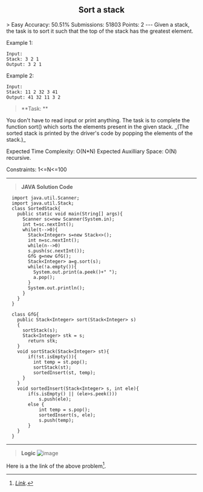 <h2 align="center">Sort a stack</h2>
> Easy Accuracy: 50.51% Submissions: 51803 Points: 2     
---
Given a stack, the task is to sort it such that the top of the stack has the greatest element.

Example 1:
```
Input:
Stack: 3 2 1
Output: 3 2 1
```    
Example 2:
```
Input:
Stack: 11 2 32 3 41
Output: 41 32 11 3 2
```   

> **Task: **
 <p> You don't have to read input or print anything.
  The task is to complete the function sort() which sorts the elements present in the given stack.
  _(The sorted stack is printed by the driver's code by popping the elements of the stack.)_
</p>

Expected Time Complexity: O(N*N)
Expected Auxilliary Space: O(N) recursive.

Constraints:
  1<=N<=100
 
 ---
 
> **JAVA Solution Code**  
```
  import java.util.Scanner;
  import java.util.Stack;
  class SortedStack{
    public static void main(String[] args){
      Scanner sc=new Scanner(System.in);
      int t=sc.nextInt();
      while(t-->0){
        Stack<Integer> s=new Stack<>();
        int n=sc.nextInt();
        while(n-->0)
        s.push(sc.nextInt());
        GfG g=new GfG();
        Stack<Integer> a=g.sort(s);
        while(!a.empty()){
          System.out.print(a.peek()+" ");
          a.pop();
        }
        System.out.println();
      }
    }
  }

  class GfG{
    public Stack<Integer> sort(Stack<Integer> s)
    {
      sortStack(s);
      Stack<Integer> stk = s;
        return stk;
    }
    void sortStack(Stack<Integer> st){
        if(!st.isEmpty()){
          int temp = st.pop();
          sortStack(st);
          sortedInsert(st, temp);
      }
    }
    void sortedInsert(Stack<Integer> s, int ele){
        if(s.isEmpty() || (ele>s.peek()))
            s.push(ele);
        else {
            int temp = s.pop();
            sortedInsert(s, ele);
            s.push(temp);
        }
    }
  }
```

---

> **Logic** 
  ![image](https://user-images.githubusercontent.com/72013227/134968679-552daa40-5520-43be-b7f9-481c6b0181a6.png)


Here is a the link of the above problem[^1].

[^1]: [_Link_](https://practice.geeksforgeeks.org/problems/sort-a-stack/1#).

